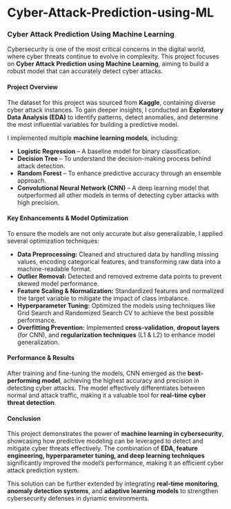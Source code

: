 # Cyber-Attack-Prediction-using-ML
### **Cyber Attack Prediction Using Machine Learning**  

Cybersecurity is one of the most critical concerns in the digital world, where cyber threats continue to evolve in complexity. This project focuses on **Cyber Attack Prediction using Machine Learning**, aiming to build a robust model that can accurately detect cyber attacks.  

#### **Project Overview**  
The dataset for this project was sourced from **Kaggle**, containing diverse cyber attack instances. To gain deeper insights, I conducted an **Exploratory Data Analysis (EDA)** to identify patterns, detect anomalies, and determine the most influential variables for building a predictive model.  

I implemented multiple **machine learning models**, including:  
- **Logistic Regression** – A baseline model for binary classification.  
- **Decision Tree** – To understand the decision-making process behind attack detection.  
- **Random Forest** – To enhance predictive accuracy through an ensemble approach.  
- **Convolutional Neural Network (CNN)** – A deep learning model that outperformed all other models in terms of detecting cyber attacks with high precision.  

#### **Key Enhancements & Model Optimization**  
To ensure the models are not only accurate but also generalizable, I applied several optimization techniques:  
- **Data Preprocessing:** Cleaned and structured data by handling missing values, encoding categorical features, and transforming raw data into a machine-readable format.  
- **Outlier Removal:** Detected and removed extreme data points to prevent skewed model performance.  
- **Feature Scaling & Normalization:** Standardized features and normalized the target variable to mitigate the impact of class imbalance.  
- **Hyperparameter Tuning:** Optimized the models using techniques like Grid Search and Randomized Search CV to achieve the best possible performance.  
- **Overfitting Prevention:** Implemented **cross-validation**, **dropout layers** (for CNN), and **regularization techniques** (L1 & L2) to enhance model generalization.  

#### **Performance & Results**  
After training and fine-tuning the models, CNN emerged as the **best-performing model**, achieving the highest accuracy and precision in detecting cyber attacks. The model effectively differentiates between normal and attack traffic, making it a valuable tool for **real-time cyber threat detection**.  

#### **Conclusion**  
This project demonstrates the power of **machine learning in cybersecurity**, showcasing how predictive modeling can be leveraged to detect and mitigate cyber threats effectively. The combination of **EDA, feature engineering, hyperparameter tuning, and deep learning techniques** significantly improved the model’s performance, making it an efficient cyber attack prediction system.  

This solution can be further extended by integrating **real-time monitoring**, **anomaly detection systems**, and **adaptive learning models** to strengthen cybersecurity defenses in dynamic environments.
